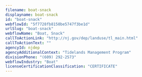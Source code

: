 ```yaml
---
filename: boat-snack
displayname: boat-snack
id: "boat-snack"
webflowId: "5f7728fb8150be5747f3be1d"
urlSlug: "boat-snack"
webflowName: "Boat, Snack"
callToActionLink: "http://nj.gov/dep/landuse/tl_main.html"
callToActionText: ""
agencyId: njdep
agencyAdditionalContext: "Tidelands Management Program"
divisionPhone: "(609) 292-2573"
webflowIndustry: "Boat"
licenseCertificationClassification: "CERTIFICATE"
---
```

